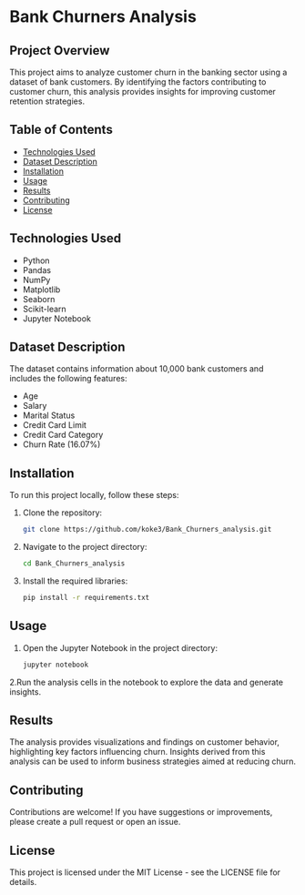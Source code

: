 # Bank Churners Analysis

## Project Overview
This project aims to analyze customer churn in the banking sector using a dataset of bank customers. By identifying the factors contributing to customer churn, this analysis provides insights for improving customer retention strategies.

## Table of Contents
- [Technologies Used](#technologies-used)
- [Dataset Description](#dataset-description)
- [Installation](#installation)
- [Usage](#usage)
- [Results](#results)
- [Contributing](#contributing)
- [License](#license)

## Technologies Used
- Python
- Pandas
- NumPy
- Matplotlib
- Seaborn
- Scikit-learn
- Jupyter Notebook

## Dataset Description
The dataset contains information about 10,000 bank customers and includes the following features:
- Age
- Salary
- Marital Status
- Credit Card Limit
- Credit Card Category
- Churn Rate (16.07%)

## Installation
To run this project locally, follow these steps:

1. Clone the repository:
   ```bash
   git clone https://github.com/koke3/Bank_Churners_analysis.git
2. Navigate to the project directory:
   ```bash
   cd Bank_Churners_analysis
3. Install the required libraries:
   ```bash
   pip install -r requirements.txt
## Usage
1. Open the Jupyter Notebook in the project directory:
   ```bash
   jupyter notebook
2.Run the analysis cells in the notebook to explore the data and generate insights.

## Results
The analysis provides visualizations and findings on customer behavior, highlighting key factors influencing churn. Insights derived from this analysis can be used to inform business strategies aimed at reducing churn.
## Contributing
Contributions are welcome! If you have suggestions or improvements, please create a pull request or open an issue.
## License
This project is licensed under the MIT License - see the LICENSE file for details.

